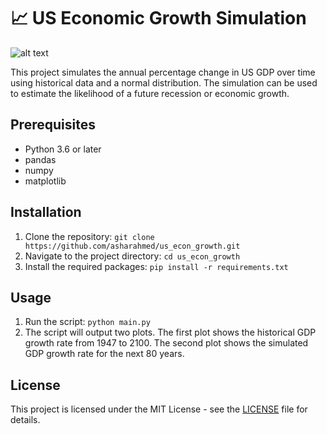 # 📈 US Economic Growth Simulation

![alt text](https://github.com/asharahmed/us_econ_growth/blob/master/figures/ss.png?raw=true)

This project simulates the annual percentage change in US GDP over time using historical data and a normal distribution. The simulation can be used to estimate the likelihood of a future recession or economic growth.

## Prerequisites

- Python 3.6 or later
- pandas
- numpy
- matplotlib

## Installation

1. Clone the repository: `git clone https://github.com/asharahmed/us_econ_growth.git`
2. Navigate to the project directory: `cd us_econ_growth`
3. Install the required packages: `pip install -r requirements.txt`

## Usage

1. Run the script: `python main.py`
2. The script will output two plots. The first plot shows the historical GDP growth rate from 1947 to 2100. The second plot shows the simulated GDP growth rate for the next 80 years.

## License

This project is licensed under the MIT License - see the [LICENSE](LICENSE) file for details.
